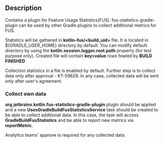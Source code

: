 ## Description

Contains a plugin for Feature Usage Statistics(FUS). fus-statistics-gradle-plugin can be used by other Gradle plugins to
collect additional metrics for FUS.  

Statistics will be gathered in **kotlin-fus/<build_uid>** file. It is located in ${GRADLE_USER_HOME} directory by default. 
You can modify default directory by using the **kotlin.session.logger.root.path** property (for test purpose only). 
Created file will contain **key=value** rows fowled by **BUILD FINISHED** 

Collection statistics in a file is enabled by default. Further step is to collect data only after approval - KT-59629. 
In any case, collected data will be sent only after user's agreement.  

### Collect own data

**org.jetbrains.kotlin.fus-statistics-gradle-plugin** plugin should be applied and a new **UsesGradleBuildFusStatisticsService** task
should be created to be able to collect additional data. 
In this case, the task will access **GradleBuildFusStatistics** and be able to report new metrics via **reportMetric**.

Analytics teams' approve is required for any collected data.
